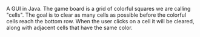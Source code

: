 A GUI in Java. The game board is a grid of colorful squares we are calling "cells". The goal is to clear as many cells as possible before the colorful cells reach the bottom row. When the user clicks on a cell it will be cleared, along with adjacent cells that have the same color.
